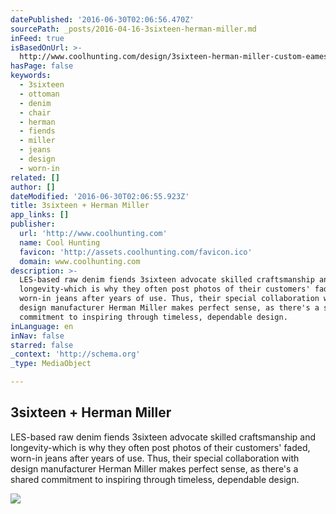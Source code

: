 ```yaml
---
datePublished: '2016-06-30T02:06:56.470Z'
sourcePath: _posts/2016-04-16-3sixteen-herman-miller.md
inFeed: true
isBasedOnUrl: >-
  http://www.coolhunting.com/design/3sixteen-herman-miller-custom-eames-lounge-chair-ottoman
hasPage: false
keywords:
  - 3sixteen
  - ottoman
  - denim
  - chair
  - herman
  - fiends
  - miller
  - jeans
  - design
  - worn-in
related: []
author: []
dateModified: '2016-06-30T02:06:55.923Z'
title: 3sixteen + Herman Miller
app_links: []
publisher:
  url: 'http://www.coolhunting.com'
  name: Cool Hunting
  favicon: 'http://assets.coolhunting.com/favicon.ico'
  domain: www.coolhunting.com
description: >-
  LES-based raw denim fiends 3sixteen advocate skilled craftsmanship and
  longevity-which is why they often post photos of their customers' faded,
  worn-in jeans after years of use. Thus, their special collaboration with
  design manufacturer Herman Miller makes perfect sense, as there's a shared
  commitment to inspiring through timeless, dependable design.
inLanguage: en
inNav: false
starred: false
_context: 'http://schema.org'
_type: MediaObject

---
```

<article style=""><h1>3sixteen + Herman Miller</h1><p>LES-based raw denim fiends 3sixteen advocate skilled craftsmanship and longevity-which is why they often post photos of their customers' faded, worn-in jeans after years of use. Thus, their special collaboration with design manufacturer Herman Miller makes perfect sense, as there's a shared commitment to inspiring through timeless, dependable design.</p><img src="http://assets.coolhunting.com/coolhunting/2015/12/09/large_3sixteen-herman-miller-thub.jpg" /></article>